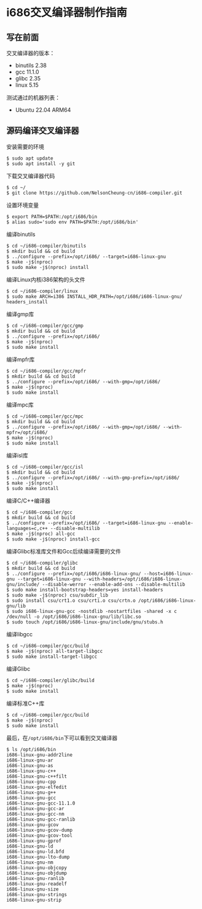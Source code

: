 # i686交叉编译器制作指南
## 写在前面
交叉编译器的版本：
+ binutils 2.38
+ gcc 11.1.0
+ glibc 2.35
+ linux 5.15 

测试通过的机器列表：

+ Ubuntu 22.04 ARM64

## 源码编译交叉编译器
安装需要的环境
```shell
$ sudo apt update
$ sudo apt install -y git 
```

下载交叉编译器代码
```shell
$ cd ~/
$ git clone https://github.com/NelsonCheung-cn/i686-compiler.git
```
设置环境变量
```shell
$ export PATH=$PATH:/opt/i686/bin
$ alias sudo='sudo env PATH=$PATH:/opt/i686/bin'
```
编译binutils

```shell
$ cd ~/i686-compiler/binutils
$ mkdir build && cd build
$ ../configure --prefix=/opt/i686/ --target=i686-linux-gnu
$ make -j$(nproc)
$ sudo make -j$(nproc) install
```

编译Linux内核i386架构的头文件
```shell
$ cd ~/i686-compiler/linux
$ sudo make ARCH=i386 INSTALL_HDR_PATH=/opt/i686/i686-linux-gnu/ headers_install
```

编译gmp库
```shell
$ cd ~/i686-compiler/gcc/gmp
$ mkdir build && cd build
$ ../configure --prefix=/opt/i686/
$ make -j$(nproc)
$ sudo make install
```

编译mpfr库
```shell
$ cd ~/i686-compiler/gcc/mpfr
$ mkdir build && cd build
$ ../configure --prefix=/opt/i686/ --with-gmp=/opt/i686/ 
$ make -j$(nproc)
$ sudo make install
```

编译mpc库
```shell
$ cd ~/i686-compiler/gcc/mpc
$ mkdir build && cd build
$ ../configure --prefix=/opt/i686/ --with-gmp=/opt/i686/ --with-mpfr=/opt/i686/
$ make -j$(nproc)
$ sudo make install
```

编译isl库
```shell
$ cd ~/i686-compiler/gcc/isl
$ mkdir build && cd build
$ ../configure --prefix=/opt/i686/ --with-gmp-prefix=/opt/i686/
$ make -j$(nproc)
$ sudo make install
```

编译C/C++编译器
```shell
$ cd ~/i686-compiler/gcc
$ mkdir build && cd build
$ ../configure --prefix=/opt/i686/ --target=i686-linux-gnu --enable-languages=c,c++ --disable-multilib
$ make -j$(nproc) all-gcc
$ sudo make -j$(nproc) install-gcc
```

编译Glibc标准库文件和Gcc后续编译需要的文件
```shell
$ cd ~/i686-compiler/glibc
$ mkdir build && cd build
$ ../configure --prefix=/opt/i686/i686-linux-gnu/ --host=i686-linux-gnu --target=i686-linux-gnu --with-headers=/opt/i686/i686-linux-gnu/include/ --disable-werror --enable-add-ons --disable-multilib
$ sudo make install-bootstrap-headers=yes install-headers
$ sudo make -j$(nproc) csu/subdir_lib 
$ sudo install csu/crt1.o csu/crti.o csu/crtn.o /opt/i686/i686-linux-gnu/lib
$ sudo i686-linux-gnu-gcc -nostdlib -nostartfiles -shared -x c /dev/null -o /opt/i686/i686-linux-gnu/lib/libc.so
$ sudo touch /opt/i686/i686-linux-gnu/include/gnu/stubs.h
```

编译libgcc
```shell
$ cd ~/i686-compiler/gcc/build
$ make -j$(nproc) all-target-libgcc
$ sudo make install-target-libgcc
```

编译Glibc
```shell
$ cd ~/i686-compiler/glibc/build
$ make -j$(nproc)
$ sudo make install
```

编译标准C++库
```shell
$ cd ~/i686-compiler/gcc/build
$ make -j$(nproc)
$ sudo make install
```

最后，在`/opt/i686/bin`下可以看到交叉编译器
```shell
$ ls /opt/i686/bin
i686-linux-gnu-addr2line
i686-linux-gnu-ar
i686-linux-gnu-as
i686-linux-gnu-c++
i686-linux-gnu-c++filt
i686-linux-gnu-cpp
i686-linux-gnu-elfedit
i686-linux-gnu-g++
i686-linux-gnu-gcc
i686-linux-gnu-gcc-11.1.0
i686-linux-gnu-gcc-ar
i686-linux-gnu-gcc-nm
i686-linux-gnu-gcc-ranlib
i686-linux-gnu-gcov
i686-linux-gnu-gcov-dump
i686-linux-gnu-gcov-tool
i686-linux-gnu-gprof
i686-linux-gnu-ld
i686-linux-gnu-ld.bfd
i686-linux-gnu-lto-dump
i686-linux-gnu-nm
i686-linux-gnu-objcopy
i686-linux-gnu-objdump
i686-linux-gnu-ranlib
i686-linux-gnu-readelf
i686-linux-gnu-size
i686-linux-gnu-strings
i686-linux-gnu-strip
```